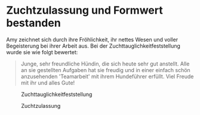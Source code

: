 # Zuchtzulassung und Formwert bestanden

Amy zeichnet sich durch ihre Fröhlichkeit, ihr nettes Wesen und voller Begeisterung bei ihrer Arbeit aus. Bei der Zuchttauglichkeitfeststellung wurde sie wie folgt bewertet:

> Junge, sehr freundliche Hündin, die sich heute sehr gut anstellt. Alle an sie gestellten Aufgaben hat sie freudig und in einer einfach schön anzusehenden 'Teamarbeit' mit ihrem Hundeführer erfüllt. Viel Freude mit ihr und alles Gute!

<figure class="m-0">
    <img
        class="rounded-lg border border-gray-50 shadow-sm"
        src="@/assets/documents/ztf.webp"
        alt=""
    />
    <figcaption>Zuchttauglichkeitfeststellung</figcaption>
</figure>

<figure class="mt-16">
    <img
        class="rounded-lg border border-gray-50 shadow-sm"
        src="@/assets/documents/zuchtzulassung.webp"
        alt=""
    />
    <figcaption>Zuchtzulassung</figcaption>
</figure>
